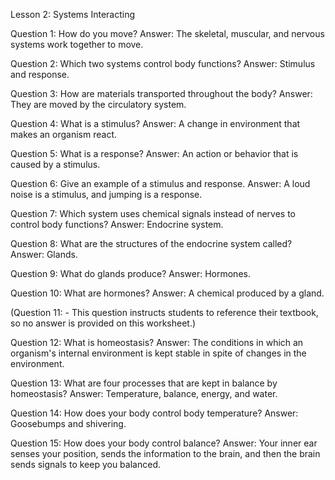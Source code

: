 Lesson 2: Systems Interacting

Question 1: How do you move?
Answer: The skeletal, muscular, and nervous systems work together to move.

Question 2: Which two systems control body functions?
Answer: Stimulus and response.

Question 3: How are materials transported throughout the body?
Answer: They are moved by the circulatory system.

Question 4: What is a stimulus?
Answer: A change in environment that makes an organism react.

Question 5: What is a response?
Answer: An action or behavior that is caused by a stimulus.

Question 6: Give an example of a stimulus and response.
Answer: A loud noise is a stimulus, and jumping is a response.

Question 7: Which system uses chemical signals instead of nerves to control body functions?
Answer: Endocrine system.

Question 8: What are the structures of the endocrine system called?
Answer: Glands.

Question 9: What do glands produce?
Answer: Hormones.

Question 10: What are hormones?
Answer: A chemical produced by a gland.

(Question 11: - This question instructs students to reference their textbook, so no answer is provided on this worksheet.)

Question 12: What is homeostasis?
Answer: The conditions in which an organism's internal environment is kept stable in spite of changes in the environment.

Question 13: What are four processes that are kept in balance by homeostasis?
Answer: Temperature, balance, energy, and water.

Question 14: How does your body control body temperature?
Answer: Goosebumps and shivering.

Question 15: How does your body control balance?
Answer: Your inner ear senses your position, sends the information to the brain, and then the brain sends signals to keep you balanced.








